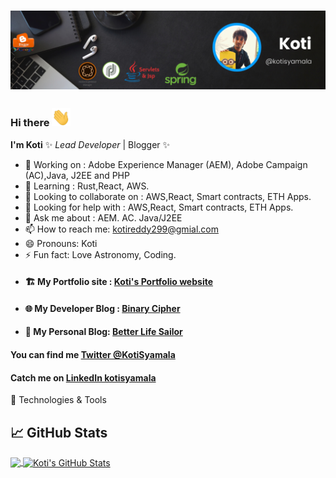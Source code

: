 # [![Koti Header](https://github.com/kotisyamala/kotisyamala/blob/master/images/kotibanner.png)](https://binarycipher.blogspot.com/)
### Hi there <img src="https://github.com/kotisyamala/kotisyamala/blob/master/images/hi.gif" width="30px"/>


**I'm Koti** ✨ _Lead Developer_ | Blogger ✨

- 🔭 Working on : Adobe Experience Manager (AEM), Adobe Campaign (AC),Java, J2EE and PHP
- 🌱 Learning : Rust,React, AWS.
- 👯 Looking to collaborate on : AWS,React, Smart contracts, ETH Apps.
- 🤔 Looking for help with : AWS,React, Smart contracts, ETH Apps.
- 💬 Ask me about : AEM. AC. Java/J2EE
- 📫 How to reach me: <a href="mailto:kotireddy299@gmial.com">kotireddy299@gmial.com</a>
- 😄 Pronouns: Koti
- ⚡ Fun fact: Love Astronomy, Coding.
- <h4>🏗️ My Portfolio site : <a href="https://kotisyamala.blogspot.com" target="_blank">Koti's Portfolio website</a> </h4>
- <h4>🌐 My Developer Blog : <a href="https://binarycipher.blogspot.com" target="_blank">Binary Cipher</a> </h4>
- <h4>💙 My Personal Blog: <a href="https://betterlifesailor.blogspot.com" target="_blank">Better Life Sailor</a> </h4>

<h4>You can find me <a href="https://twitter.com/KotiSyamala" target="_blank">Twitter @KotiSyamala</a> </h4>
<h4>Catch me on <a href="https://www.linkedin.com/in/kotisyamala" target="_blank">LinkedIn kotisyamala</a> </h4>


🔧 Technologies & Tools


## &#x1f4c8; GitHub Stats
<a href="https://github.com/kotisyamala/kotisyamala">
  <img align="center" src="https://github-readme-stats.vercel.app/api/top-langs/?username=kotisyamala&hide=java,html,tex&title_color=ffffff&text_color=c9cacc&icon_color=2bbc8a&bg_color=1d1f21&langs_count=3" />
</a>
<a href="https://github.com/kotisyamala/kotisyamala">
  <img align="center" src="https://github-readme-stats.vercel.app/api?username=kotisyamala&show_icons=true&line_height=27&count_private=true&title_color=ffffff&text_color=c9cacc&icon_color=2bbc8a&bg_color=1d1f21" alt="Koti's GitHub Stats" />
</a>